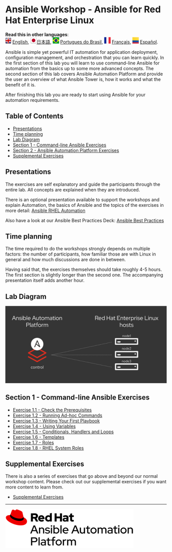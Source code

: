 # Ansible Workshop - Ansible for Red Hat Enterprise Linux

**Read this in other languages**:
<br>![uk](images/uk.png) [English](README.md),  ![japan](images/japan.png)[日本語](README.ja.md), ![brazil](images/brazil.png) [Portugues do Brasil](README.pt-br.md), ![france](images/fr.png) [Français](README.fr.md), ![Español](images/col.png) [Español](README.es.md).
<br>

Ansible is simple yet powerful IT automation for application deployment, configuration management, and orchestration that you can learn quickly. In the first section of this lab you will learn to use command-line Ansible for automation from the basics up to some more advanced concepts. The second section of this lab covers Ansible Automation Platform and provide the user an overview of what Ansible Tower is, how it works and what the benefit of it is.

After finishing this lab you are ready to start using Ansible for your automation requirements.

## Table of Contents

* [Presentations](#presentations)
* [Time planning](#time-planning)
* [Lab Diagram](#lab-diagram)
* [Section 1 - Command-line Ansible Exercises](#section-1---command-line-ansible-exercises)
* [Section 2 - Ansible Automation Platform Exercises](#section-2---ansible-automation-platform-exercises)
* [Supplemental Exercises](#supplemental-exercises)

## Presentations

The exercises are self explanatory and guide the participants through the entire lab. All concepts are explained when they are introduced.

There is an optional presentation available to support the workshops and explain Automation, the basics of Ansible and the topics of the exercises in more detail:
[Ansible RHEL Automation](../../decks/ansible_rhel.pdf)

Also have a look at our Ansible Best Practices Deck:
[Ansible Best Practices](../../decks/ansible_best_practices.pdf)

## Time planning

The time required to do the workshops strongly depends on multiple factors: the number of participants, how familiar those are with Linux in general and how much discussions are done in between.

Having said that, the exercises themselves should take roughly 4-5 hours. The first section is slightly longer than the second one. The accompanying presentation itself adds another hour.

## Lab Diagram

![ansible rhel lab diagram](images/rhel_lab_diagram.png)

## Section 1 - Command-line Ansible Exercises

* [Exercise 1.1 - Check the Prerequisites](1.1-setup)
* [Exercise 1.2 - Running Ad-hoc Commands](1.2-adhoc)
* [Exercise 1.3 - Writing Your First Playbook](1.3-playbook)
* [Exercise 1.4 - Using Variables](1.4-variables)
* [Exercise 1.5 - Conditionals, Handlers and Loops](1.5-handlers)
* [Exercise 1.6 - Templates](1.6-templates)
* [Exercise 1.7 - Roles](1.7-role)
* [Exercise 1.8 - RHEL System Roles](1.8-rhel-system-roles)

## Supplemental Exercises

There is also a series of exercises that go above and beyond our normal workshop content.  Please check out our supplemental exercises if you want more content to learn from.

* [Supplemental Exercises](supplemental)

---
![Red Hat Ansible Automation](images/rh-ansible-automation-platform.png)
